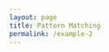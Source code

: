 ```yaml
---
layout: page
title: Pattern Matching
permalink: /example-2
---
```


<script src="bundle.js"></script>
<script src="https://cdnjs.cloudflare.com/ajax/libs/tone/14.8.13/Tone.js" integrity="sha512-SAB2YrHeaZfb6W1w+tAMm+IUICzUMyf7TJ8upY+NjLYl8jseufUW4yYzoSHfNL9N2rzDlw5PWJrf7rPIQ6VhNw==" crossorigin="anonymous"></script>

<script>
const synth = new Tone.Synth().toDestination();
const person = { name: 'Maria' }
z.matches(person)(
  (x = { name: 'John' }) => console.log('John you are not welcome!'),
  (x)                    => synth.triggerAttackRelease("C4", "8n")
)
</script>